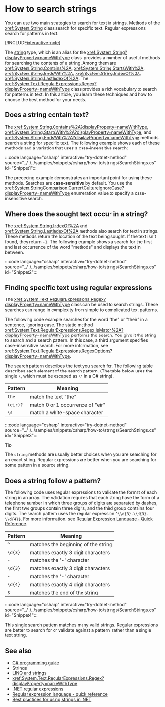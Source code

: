 
# How to search strings

You can use two main strategies to search for text in strings. Methods of the <xref:System.String> class search for specific text. Regular expressions search for patterns in text.

[!INCLUDE[interactive-note](~/includes/csharp-interactive-note.md)]

The [string](../language-reference/builtin-types/reference-types.md#the-string-type) type, which is an alias for the <xref:System.String?displayProperty=nameWithType> class, provides a number of useful methods for searching the contents of a string. Among them are <xref:System.String.Contains%2A>, <xref:System.String.StartsWith%2A>, <xref:System.String.EndsWith%2A>, <xref:System.String.IndexOf%2A>, <xref:System.String.LastIndexOf%2A>. The <xref:System.Text.RegularExpressions.Regex?displayProperty=nameWithType> class provides a rich vocabulary to search for patterns in text. In this article, you learn these techniques and how to choose the best method for your needs.

## Does a string contain text?

The <xref:System.String.Contains%2A?displayProperty=nameWithType>, <xref:System.String.StartsWith%2A?displayProperty=nameWithType>, and <xref:System.String.EndsWith%2A?displayProperty=nameWithType> methods search a string for specific text. The following example shows each of these methods and a variation that uses a case-insensitive search:

:::code language="csharp" interactive="try-dotnet-method" source="../../../samples/snippets/csharp/how-to/strings/SearchStrings.cs" id="Snippet1":::

The preceding example demonstrates an important point for using these methods. Searches are **case-sensitive** by default. You use the <xref:System.StringComparison.CurrentCultureIgnoreCase?displayProperty=nameWithType> enumeration value to specify a case-insensitive search.

## Where does the sought text occur in a string?

The <xref:System.String.IndexOf%2A> and <xref:System.String.LastIndexOf%2A> methods also search for text in strings. These methods return the location of the text being sought. If the text isn't found, they return `-1`. The following example shows a search for the first and last occurrence of the word "methods" and displays the text in between.

:::code language="csharp" interactive="try-dotnet-method" source="../../../samples/snippets/csharp/how-to/strings/SearchStrings.cs" id="Snippet2":::

## Finding specific text using regular expressions

The <xref:System.Text.RegularExpressions.Regex?displayProperty=nameWithType> class can be used to search strings. These searches can range in complexity from simple to complicated text patterns.

The following code example searches for the word "the" or "their" in a sentence, ignoring case. The static method <xref:System.Text.RegularExpressions.Regex.IsMatch%2A?displayProperty=nameWithType> performs the search. You give it the string to search and a search pattern. In this case, a third argument specifies case-insensitive search. For more information, see <xref:System.Text.RegularExpressions.RegexOptions?displayProperty=nameWithType>.

The search pattern describes the text you search for. The following table describes each element of the search pattern. (The table below uses the single `\`, which must be escaped as `\\` in a C# string).

| Pattern  | Meaning                          |
|----------|----------------------------------|
| `the`    | match the text "the"             |
| `(eir)?` | match 0 or 1 occurrence of "eir" |
| `\s`     | match a white-space character    |

:::code language="csharp" interactive="try-dotnet-method" source="../../../samples/snippets/csharp/how-to/strings/SearchStrings.cs" id="Snippet3":::

> [!TIP]
> The `string` methods are usually better choices when you are searching for an exact string. Regular expressions are better when you are searching for some pattern in a source string.

## Does a string follow a pattern?

The following code uses regular expressions to validate the format of each string in an array. The validation requires that each string have the form of a telephone number in which three groups of digits are separated by dashes, the first two groups contain three digits, and the third group contains four digits. The search pattern uses the regular expression `^\\d{3}-\\d{3}-\\d{4}$`. For more information, see [Regular Expression Language - Quick Reference](../../standard/base-types/regular-expression-language-quick-reference.md).

| Pattern | Meaning                             |
|---------|-------------------------------------|
| `^`     | matches the beginning of the string |
| `\d{3}` | matches exactly 3 digit characters  |
| `-`     | matches the '-' character           |
| `\d{3}` | matches exactly 3 digit characters  |
| `-`     | matches the '-' character           |
| `\d{4}` | matches exactly 4 digit characters  |
| `$`     | matches the end of the string       |

:::code language="csharp" interactive="try-dotnet-method" source="../../../samples/snippets/csharp/how-to/strings/SearchStrings.cs" id="Snippet4":::

This single search pattern matches many valid strings. Regular expressions are better to search for or validate against a pattern, rather than a single text string.

## See also

- [C# programming guide](../programming-guide/index.md)
- [Strings](../programming-guide/strings/index.md)
- [LINQ and strings](../programming-guide/concepts/linq/linq-and-strings.md)
- <xref:System.Text.RegularExpressions.Regex?displayProperty=nameWithType>
- [.NET regular expressions](../../standard/base-types/regular-expressions.md)
- [Regular expression language - quick reference](../../standard/base-types/regular-expression-language-quick-reference.md)
- [Best practices for using strings in .NET](../../standard/base-types/best-practices-strings.md)
